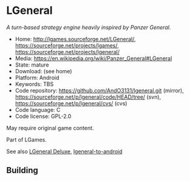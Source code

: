 # LGeneral

_A turn-based strategy engine heavily inspired by Panzer General._

- Home: http://lgames.sourceforge.net/LGeneral/, https://sourceforge.net/projects/lgames/, https://sourceforge.net/projects/lgeneral/
- Media: https://en.wikipedia.org/wiki/Panzer_General#LGeneral
- State: mature
- Download: (see home)
- Platform: Android
- Keywords: TBS
- Code repository: https://github.com/AndO3131/lgeneral.git (mirror), https://sourceforge.net/p/lgeneral/code/HEAD/tree/ (svn), https://sourceforge.net/p/lgeneral/cvs/ (cvs)
- Code language: C
- Code license: GPL-2.0

May require original game content.

Part of LGames.

See also [LGeneral Deluxe](https://github.com/AndO3131/LGeneral-Deluxe), [lgeneral-to-android](https://code.google.com/archive/p/lgeneral-to-android/)

## Building

